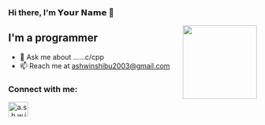 ### Hi there, I'm 𝗬𝗼𝘂𝗿 𝗡𝗮𝗺𝗲 👋

<img align='right' src='https://github.com/Rishit-dagli/Rishit-dagli/blob/master/images/octocat-anime.gif' width='150"'>

## I'm a programmer

- 💬 Ask me about ......c/cpp
- 📫 Reach me at ashwinshibu2003@gmail.com

### Connect with me:

<a href="https://instagram.com/a.s.h.w.i.n._" target="blank"><img align="center" src="https://raw.githubusercontent.com/rahuldkjain/github-profile-readme-generator/master/src/images/icons/Social/instagram.svg" alt="a.s.h.w.i.n._" height="30" width="40" /></a>
